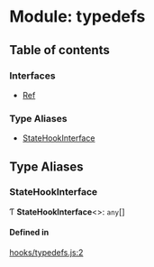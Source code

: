 # Module: typedefs

## Table of contents

### Interfaces

- [Ref](../interfaces/typedefs.Ref.md)

### Type Aliases

- [StateHookInterface](typedefs.md#statehookinterface)

## Type Aliases

### StateHookInterface

Ƭ **StateHookInterface**<\>: `any`[]

#### Defined in

[hooks/typedefs.js:2](https://github.com/Twipped/hooks/blob/86a2b07/hooks/typedefs.js#L2)
